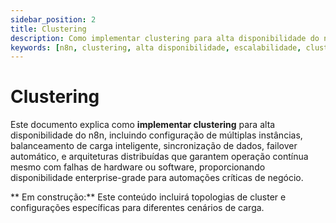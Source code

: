 ```yaml
---
sidebar_position: 2
title: Clustering
description: Como implementar clustering para alta disponibilidade do n8n
keywords: [n8n, clustering, alta disponibilidade, escalabilidade, cluster]
---
```


# Clustering

Este documento explica como **implementar clustering** para alta disponibilidade do n8n, incluindo configuração de múltiplas instâncias, balanceamento de carga inteligente, sincronização de dados, failover automático, e arquiteturas distribuídas que garantem operação contínua mesmo com falhas de hardware ou software, proporcionando disponibilidade enterprise-grade para automações críticas de negócio.

** Em construção:** Este conteúdo incluirá topologias de cluster e configurações específicas para diferentes cenários de carga.
